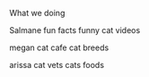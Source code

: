 What we doing

Salmane
fun facts
funny cat videos

megan
cat cafe
cat breeds

arissa
cat vets
cats foods

